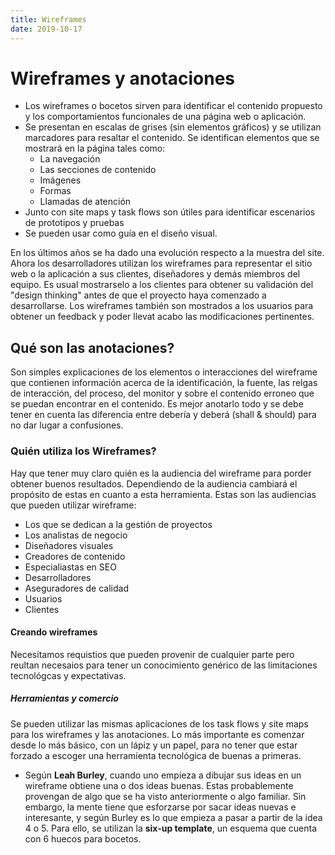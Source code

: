 ```yaml
---
title: Wireframes
date: 2019-10-17
---
```


# Wireframes y anotaciones

* Los wireframes o bocetos sirven para identificar el contenido propuesto y los comportamientos funcionales de una página web o aplicación. 
* Se presentan en escalas de grises (sin elementos gráficos) y se utilizan marcadores para resaltar el contenido. Se identifican elementos que se mostrará en la página tales como: 
  * La navegación
  * Las secciones de contenido
  * Imágenes
  * Formas
  * Llamadas de atención  
* Junto con site maps y task flows son útiles para identificar escenarios de prototipos y pruebas
* Se pueden usar como guía en el diseño visual. 

En los últimos años se ha dado una evolución respecto a la muestra del site. Ahora los desarrolladores utilizan los wireframes para representar el sitio web o la aplicación a sus clientes, diseñadores y demás miembros del equipo. Es usual mostrarselo a los clientes para obtener su validación del "design thinking" antes de que el proyecto haya comenzado a desarrollarse. Los wireframes también son mostrados a los usuarios para obtener un feedback y poder llevat acabo las modificaciones pertinentes. 

## Qué son las anotaciones?

Son simples explicaciones de los elementos o interacciones del wireframe que contienen información acerca de la identificación, la fuente, las relgas de interacción, del proceso, del monitor y sobre el contenido erroneo que se puedan encontrar en el contenido. Es mejor anotarlo todo y se debe tener en cuenta las diferencia entre debería y deberá (shall & should) para no dar lugar a confusiones. 

### Quién utiliza los Wireframes?

Hay que tener muy claro quién es la audiencia del wireframe para porder obtener buenos resultados. Dependiendo de la audiencia cambiará el propósito de estas en cuanto a esta herramienta. Estas son las audiencias que pueden utilizar wireframe: 
* Los que se dedican a la gestión de proyectos
* Los analistas de negocio 
* Diseñadores visuales
* Creadores de contenido
* Especialiastas en SEO
* Desarrolladores
* Aseguradores de calidad 
* Usuarios
* Clientes

#### Creando wireframes

Necesitamos requistios que pueden provenir de cualquier parte pero reultan necesaios para tener un conocimiento genérico de las limitaciones tecnológcas y expectativas. 

##### Herramientas y comercio

Se pueden utilizar las mismas aplicaciones de los task flows y site maps para los wireframes y las anotaciones. Lo más importante es comenzar desde lo más básico, con un lápiz y un papel, para no tener que estar forzado a escoger una herramienta tecnológica de buenas a primeras. 
  * Según **Leah Burley**, cuando uno empieza a dibujar sus ideas en un wireframe obtiene una o dos ideas buenas. Estas probablemente provengan de algo que se ha visto anteriormente o algo familiar. Sin embargo, la mente tiene que esforzarse por sacar ideas nuevas e interesante, y según Burley es lo que empieza a pasar a partir de la idea 4 o 5. Para ello, se utilizan la **six-up template**, un esquema que cuenta con 6 huecos para bocetos. 
